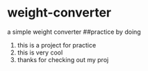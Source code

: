 # weight-converter
a simple weight converter
##practice by doing

1. this is a project for practice
2. this is very cool
3. thanks for checking out my proj

